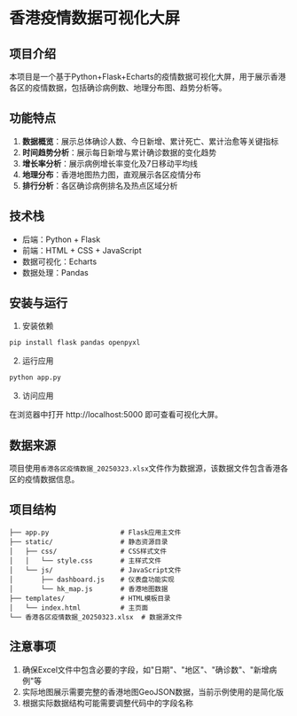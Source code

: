 # 香港疫情数据可视化大屏

## 项目介绍

本项目是一个基于Python+Flask+Echarts的疫情数据可视化大屏，用于展示香港各区的疫情数据，包括确诊病例数、地理分布图、趋势分析等。

## 功能特点

1. **数据概览**：展示总体确诊人数、今日新增、累计死亡、累计治愈等关键指标
2. **时间趋势分析**：展示每日新增与累计确诊数据的变化趋势
3. **增长率分析**：展示病例增长率变化及7日移动平均线
4. **地理分布**：香港地图热力图，直观展示各区疫情分布
5. **排行分析**：各区确诊病例排名及热点区域分析

## 技术栈

- 后端：Python + Flask
- 前端：HTML + CSS + JavaScript
- 数据可视化：Echarts
- 数据处理：Pandas

## 安装与运行

1. 安装依赖

```bash
pip install flask pandas openpyxl
```

2. 运行应用

```bash
python app.py
```

3. 访问应用

在浏览器中打开 http://localhost:5000 即可查看可视化大屏。

## 数据来源

项目使用`香港各区疫情数据_20250323.xlsx`文件作为数据源，该数据文件包含香港各区的疫情数据信息。

## 项目结构

```
├── app.py                  # Flask应用主文件
├── static/                 # 静态资源目录
│   ├── css/                # CSS样式文件
│   │   └── style.css       # 主样式文件
│   └── js/                 # JavaScript文件
│       ├── dashboard.js    # 仪表盘功能实现
│       └── hk_map.js       # 香港地图数据
├── templates/              # HTML模板目录
│   └── index.html          # 主页面
└── 香港各区疫情数据_20250323.xlsx  # 数据源文件
```

## 注意事项

1. 确保Excel文件中包含必要的字段，如"日期"、"地区"、"确诊数"、"新增病例"等
2. 实际地图展示需要完整的香港地图GeoJSON数据，当前示例使用的是简化版
3. 根据实际数据结构可能需要调整代码中的字段名称
